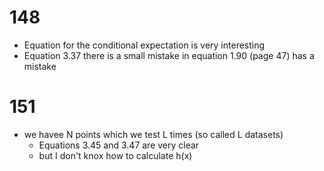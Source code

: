 # 148
* Equation for the conditional expectation is very interesting
* Equation 3.37 there is a small mistake in equation 1.90 (page 47) has a mistake
# 151
* we havee N points which we test L times (so called L datasets)
  * Equations 3.45 and 3.47 are very clear
  * but I don't knox how to calculate h(x) 